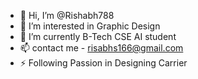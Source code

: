 - 👋 Hi, I’m @Rishabh788
- 👀 I’m interested in Graphic Design
- 🌱 I’m currently B-Tech CSE AI student
- 📫 contact me - risabhs166@gmail.com
- ⚡ Following Passion in Designing Carrier

<!---
Rishabh788/Rishabh788 is a ✨ special ✨ repository because its `README.md` (this file) appears on your GitHub profile.
You can click the Preview link to take a look at your changes.
--->
